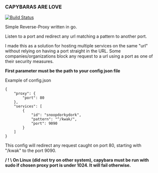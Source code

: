 ### CAPYBARAS ARE LOVE

[![Build Status](https://travis-ci.org/monkeydioude/capybara.svg?branch=master)](https://travis-ci.org/monkeydioude/capybara)

Simple Reverse-Proxy written in go.

Listen to a port and redirect any url matching a pattern to another port.

I made this as a solution for hosting multiple services on the same "url" without relying on having a port straight in the URL. Some companies/organizations block any request to a url using a port as one of their security measures.

**First parameter must be the path to your config json file**

Example of config.json

```
{
    "proxy": {
        "port": 80
    },
    "services": [
        {
            "id": "snoopdorkydork",
            "pattern": "^/kwak/",
            "port": 9090
        }
    ]    
}

```

This config will redirect any request caught on port 80, starting with "/kwak" to the port 9090.

**/ ! \ On Linux (did not try on other system), capybara must be run with sudo if chosen proxy port is under 1024. It will fail otherwise.**

